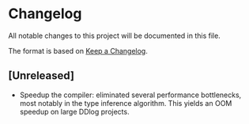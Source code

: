 # Changelog
All notable changes to this project will be documented in this file.

The format is based on [Keep a Changelog](https://keepachangelog.com/en/1.0.0/).

## [Unreleased]

- Speedup the compiler: eliminated several performance bottlenecks, most notably
  in the type inference algorithm.  This yields an OOM speedup on large DDlog
  projects.
